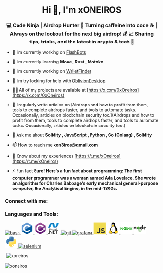 <h1 align="center">Hi 👋, I'm xONEIROS</h1>
<h3 align="center">💻 Code Ninja | Airdrop Hunter 🚀 Turning caffeine into code ☕ | Always on the lookout for the next big airdrop! 💰 📈 Sharing tips, tricks, and the latest in crypto & tech 📲</h3>

- 🔭 I’m currently working on [FlashBots](https://github.com/xONEIROS/flashbots)

- 🌱 I’m currently learning **Move , Rust , Motoko**

- 🔭 I’m currently working on [WalletFinder](https://github.com/xONEIROS/wallet-finder)

- 🤝 I’m try looking for help with [OblivionDesktop](https://github.com/bepass-org/oblivion-desktop/)

- 👨‍💻 All of my projects are available at [https://x.com/0xOneiros](https://x.com/0xOneiros)

- 📝 I regularly write articles on [Airdrops and how to profit from them, tools to complete airdrops faster, and tools to automate tasks. Occasionally, articles on blockchain security too.](Airdrops and how to profit from them, tools to complete airdrops faster, and tools to automate tasks. Occasionally, articles on blockchain security too.)

- 💬 Ask me about **Solidity , JavaScript , Python , Go (Golang) , Solidity**

- 📫 How to reach me **xon3iros@gmail.com**

- 📄 Know about my experiences [https://t.me/xOneiros](https://t.me/xOneiros)

- ⚡ Fun fact **Sure! Here’s a fun fact about programming: The first computer programmer was a woman named Ada Lovelace. She wrote an algorithm for Charles Babbage’s early mechanical general-purpose computer, the Analytical Engine, in the mid-1800s.**

<h3 align="left">Connect with me:</h3>
<p align="left">
</p>

<h3 align="left">Languages and Tools:</h3>
<p align="left"> <a href="https://www.gnu.org/software/bash/" target="_blank" rel="noreferrer"> <img src="https://www.vectorlogo.zone/logos/gnu_bash/gnu_bash-icon.svg" alt="bash" width="40" height="40"/> </a> <a href="https://www.cprogramming.com/" target="_blank" rel="noreferrer"> <img src="https://raw.githubusercontent.com/devicons/devicon/master/icons/c/c-original.svg" alt="c" width="40" height="40"/> </a> <a href="https://www.w3schools.com/cs/" target="_blank" rel="noreferrer"> <img src="https://raw.githubusercontent.com/devicons/devicon/master/icons/csharp/csharp-original.svg" alt="csharp" width="40" height="40"/> </a> <a href="https://dotnet.microsoft.com/" target="_blank" rel="noreferrer"> <img src="https://raw.githubusercontent.com/devicons/devicon/master/icons/dot-net/dot-net-original-wordmark.svg" alt="dotnet" width="40" height="40"/> </a> <a href="https://git-scm.com/" target="_blank" rel="noreferrer"> <img src="https://www.vectorlogo.zone/logos/git-scm/git-scm-icon.svg" alt="git" width="40" height="40"/> </a> <a href="https://grafana.com" target="_blank" rel="noreferrer"> <img src="https://www.vectorlogo.zone/logos/grafana/grafana-icon.svg" alt="grafana" width="40" height="40"/> </a> <a href="https://developer.mozilla.org/en-US/docs/Web/JavaScript" target="_blank" rel="noreferrer"> <img src="https://raw.githubusercontent.com/devicons/devicon/master/icons/javascript/javascript-original.svg" alt="javascript" width="40" height="40"/> </a> <a href="https://www.linux.org/" target="_blank" rel="noreferrer"> <img src="https://raw.githubusercontent.com/devicons/devicon/master/icons/linux/linux-original.svg" alt="linux" width="40" height="40"/> </a> <a href="https://www.nginx.com" target="_blank" rel="noreferrer"> <img src="https://raw.githubusercontent.com/devicons/devicon/master/icons/nginx/nginx-original.svg" alt="nginx" width="40" height="40"/> </a> <a href="https://nodejs.org" target="_blank" rel="noreferrer"> <img src="https://raw.githubusercontent.com/devicons/devicon/master/icons/nodejs/nodejs-original-wordmark.svg" alt="nodejs" width="40" height="40"/> </a> <a href="https://www.python.org" target="_blank" rel="noreferrer"> <img src="https://raw.githubusercontent.com/devicons/devicon/master/icons/python/python-original.svg" alt="python" width="40" height="40"/> </a> <a href="https://www.selenium.dev" target="_blank" rel="noreferrer"> <img src="https://raw.githubusercontent.com/detain/svg-logos/780f25886640cef088af994181646db2f6b1a3f8/svg/selenium-logo.svg" alt="selenium" width="40" height="40"/> </a> </p>

<p>&nbsp;<img align="center" src="https://github-readme-stats.vercel.app/api?username=xoneiros&show_icons=true&theme=cobalt&locale=en" alt="xoneiros" /></p>

<p><img align="center" src="https://github-readme-streak-stats.herokuapp.com/?user=xoneiros&theme=dark" alt="xoneiros" /></p>
